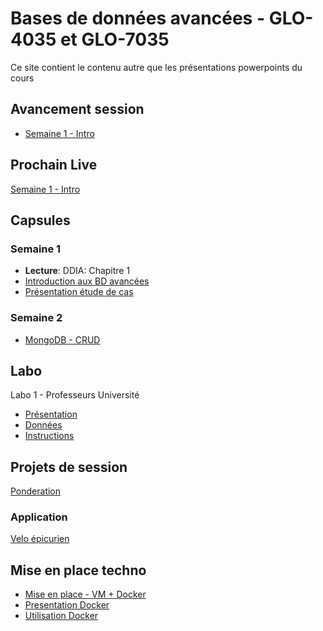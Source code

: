 # Bases de données avancées - GLO-4035 et GLO-7035
Ce site contient le contenu autre que les présentations powerpoints du cours

## Avancement session
* [Semaine 1 - Intro](avancement/semaine-01.pdf)

## Prochain Live
[Semaine 1 - Intro](https://youtu.be/8pFhlYkSSQk)


## Capsules

### Semaine 1
* **Lecture**: DDIA: Chapitre 1
* [Introduction aux BD avancées](https://youtu.be/7lwjnHQb0TQ)
* [Présentation étude de cas](https://youtu.be/7lwjnHQb0TQ)

### Semaine 2
* [MongoDB - CRUD](https://www.youtube.com/watch?v=7Q9DW_-8GnY)

## Labo 
Labo 1 - Professeurs Université
* [Présentation](https://youtu.be/7FiYAWaPPGc)
* [Données](labo/labo_1/bd_ulaval.json)
* [Instructions](labo/labo_1/instructions.js)

## Projets de session
[Ponderation](evaluation/ponderation.md)

### Application
[Velo épicurien](evaluation/projet_ingenierie.md)


## Mise en place techno
* [Mise en place - VM + Docker](https://youtu.be/RFxvC6cd7eI)
* [Presentation Docker](https://youtu.be/iexpQnSj1X4)
* [Utilisation Docker](https://www.youtube.com/watch?v=gogW8UEzQuE)
